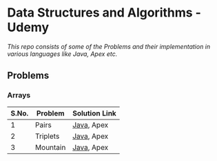 # Data Structures and Algorithms - Udemy

_This repo consists of some of the Problems and their implementation in various languages like Java, Apex etc._

## Problems

### Arrays

| S.No. | Problem  | Solution Link                                                           |
| ----- | -------- | ----------------------------------------------------------------------- |
| 1     | Pairs    | [Java](Solutions_Java/Solutions/src/SumPair.java), Apex                 |
| 2     | Triplets | [Java](Solutions_Java/Solutions/src/TripletsDistinctOrdered.java), Apex |
| 3     | Mountain | [Java](Solutions_Java/Solutions/src/MountainArray.java), Apex           |
